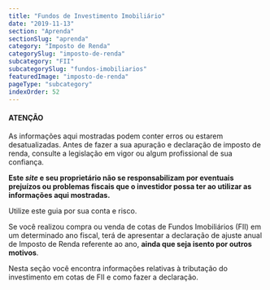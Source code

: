 ```yaml
---
title: "Fundos de Investimento Imobiliário"
date: "2019-11-13"
section: "Aprenda"
sectionSlug: "aprenda"
category: "Imposto de Renda"
categorySlug: "imposto-de-renda"
subcategory: "FII"
subcategorySlug: "fundos-imobiliarios"
featuredImage: "imposto-de-renda"
pageType: "subcategory"
indexOrder: 52
---
```


<div class="dashedBox">

<h4>ATENÇÃO</h4>

As informações aqui mostradas podem conter erros ou estarem desatualizadas. Antes de fazer a sua apuração e declaração de imposto de renda, consulte a legislação em vigor ou algum profissional de sua confiança.

**Este *site* e seu proprietário não se responsabilizam por eventuais prejuízos ou problemas fiscais que o investidor possa ter ao utilizar as informações aqui mostradas.**

Utilize este guia por sua conta e risco.


</div>

Se você realizou compra ou venda de cotas de Fundos Imobiliários (FII) em um determinado ano fiscal, terá de apresentar a declaração de ajuste anual de Imposto de Renda referente ao ano, **ainda que seja isento por outros motivos**.

Nesta seção você encontra informações relativas à tributação do investimento em cotas de FII e como fazer a declaração.


